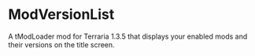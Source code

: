 # ModVersionList
A tModLoader mod for Terraria 1.3.5 that displays your enabled mods and their versions on the title screen.
